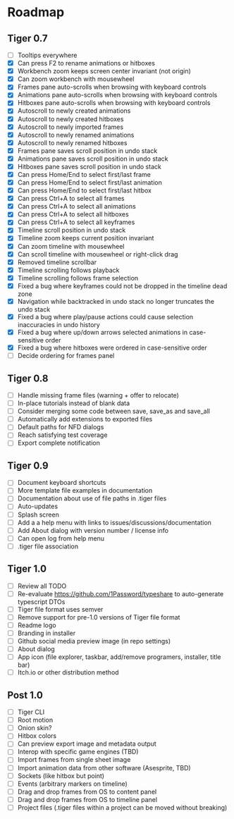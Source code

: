 # Roadmap

## Tiger 0.7

- [ ] Tooltips everywhere
- [x] Can press F2 to rename animations or hitboxes
- [x] Workbench zoom keeps screen center invariant (not origin)
- [x] Can zoom workbench with mousewheel
- [x] Frames pane auto-scrolls when browsing with keyboard controls
- [x] Animations pane auto-scrolls when browsing with keyboard controls
- [x] Hitboxes pane auto-scrolls when browsing with keyboard controls
- [x] Autoscroll to newly created animations
- [x] Autoscroll to newly created hitboxes
- [x] Autoscroll to newly imported frames
- [x] Autoscroll to newly renamed animations
- [x] Autoscroll to newly renamed hitboxes
- [x] Frames pane saves scroll position in undo stack
- [x] Animations pane saves scroll position in undo stack
- [x] Hitboxes pane saves scroll position in undo stack
- [x] Can press Home/End to select first/last frame
- [x] Can press Home/End to select first/last animation
- [x] Can press Home/End to select first/last hitbox
- [x] Can press Ctrl+A to select all frames
- [x] Can press Ctrl+A to select all animations
- [x] Can press Ctrl+A to select all hitboxes
- [x] Can press Ctrl+A to select all keyframes
- [x] Timeline scroll position in undo stack
- [x] Timeline zoom keeps current position invariant
- [x] Can zoom timeline with mousewheel
- [x] Can scroll timeline with mousewheel or right-click drag
- [x] Removed timeline scrollbar
- [x] Timeline scrolling follows playback
- [x] Timeline scrolling follows frame selection
- [x] Fixed a bug where keyframes could not be dropped in the timeline dead zone
- [x] Navigation while backtracked in undo stack no longer truncates the undo stack
- [x] Fixed a bug where play/pause actions could cause selection inaccuracies in undo history
- [x] Fixed a bug where up/down arrows selected animations in case-sensitive order
- [x] Fixed a bug where hitboxes were ordered in case-sensitive order
- [ ] Decide ordering for frames panel

## Tiger 0.8

- [ ] Handle missing frame files (warning + offer to relocate)
- [ ] In-place tutorials instead of blank data
- [ ] Consider merging some code between save, save_as and save_all
- [ ] Automatically add extensions to exported files
- [ ] Default paths for NFD dialogs
- [ ] Reach satisfying test coverage
- [ ] Export complete notification

## Tiger 0.9

- [ ] Document keyboard shortcuts
- [ ] More template file examples in documentation
- [ ] Documentation about use of file paths in .tiger files
- [ ] Auto-updates
- [ ] Splash screen
- [ ] Add a a help menu with links to issues/discussions/documentation
- [ ] Add About dialog with version number / license info
- [ ] Can open log from help menu
- [ ] .tiger file association

## Tiger 1.0

- [ ] Review all TODO
- [ ] Re-evaluate https://github.com/1Password/typeshare to auto-generate typescript DTOs
- [ ] Tiger file format uses semver
- [ ] Remove support for pre-1.0 versions of Tiger file format
- [ ] Readme logo
- [ ] Branding in installer
- [ ] Github social media preview image (in repo settings)
- [ ] About dialog
- [ ] App icon (file explorer, taskbar, add/remove programers, installer, title bar)
- [ ] Itch.io or other distribution method

## Post 1.0

- [ ] Tiger CLI
- [ ] Root motion
- [ ] Onion skin?
- [ ] Hitbox colors
- [ ] Can preview export image and metadata output
- [ ] Interop with specific game engines (TBD)
- [ ] Import frames from single sheet image
- [ ] Import animation data from other software (Asesprite, TBD)
- [ ] Sockets (like hitbox but point)
- [ ] Events (arbitrary markers on timeline)
- [ ] Drag and drop frames from OS to content panel
- [ ] Drag and drop frames from OS to timeline panel
- [ ] Project files (.tiger files within a project can be moved without breaking)
